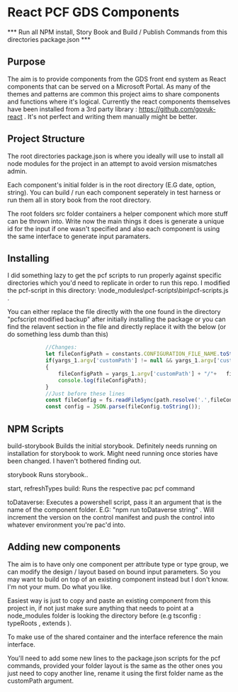 # React PCF GDS Components 
*** Run all NPM install, Story Book and Build / Publish Commands from this directories package.json ***

## Purpose
The aim is to provide components from the GDS front end system as React components that can be served on a Microsoft Portal. As many of the themes and patterns are common this project aims to share components and functions where it's logical. Currently the react components themselves have been installed from a 3rd party library : https://github.com/govuk-react . It's not perfect and writing them manually might be better.

## Project Structure
The root directories package.json is where you ideally will use to install all node modules for the project in an attempt to avoid version mismatches admin. 

Each component's initial folder is in the root directory (E.G date, option, string). You can build / run each component seperately in test harness or run them all in story book from the root directory. 

The root folders src folder containers a helper component which more stuff can be thrown into. Write now the main things it does is generate a unique id for the input if one wasn't specified and also each component is using the same interface to generate input paramaters. 
 
## Installing
I did something lazy to get the pcf scripts to run properly against specific directories which you'd need to replicate in order to run this repo. I modified the pcf-script in this directory: \node_modules\pcf-scripts\bin\pcf-scripts.js .

You can either replace the file directly with the one found in the directory "pcfscript modified backup" after initially installing the package or you can find the relavent section in the file and directly replace it with the below (or do something less dumb than this)

```Javascript
            //Changes: 
		    let fileConfigPath = constants.CONFIGURATION_FILE_NAME.toString();
			if(yargs_1.argv['customPath'] != null && yargs_1.argv['customPath'] != undefined && yargs_1.argv['customPath'].length > 0)
			{
				fileConfigPath = yargs_1.argv['customPath'] + "/"+   fileConfigPath
				console.log(fileConfigPath);
			}
            //Just before these lines
            const fileConfig = fs.readFileSync(path.resolve('.',fileConfigPath ));
            const config = JSON.parse(fileConfig.toString());
```


## NPM Scripts
build-storybook
Builds the initial storybook. Definitely needs running on installation for storybook to work. Might need running once stories have been changed. I haven't bothered finding out. 

storybook
Runs storybook..

start<FolderName>, refreshTypes<FolderName> build<FolderName>:
Runs the respective pac pcf command

toDataverse:
Executes a powershell script, pass it an argument that is the name of the component folder.     E.G: "npm run toDataverse string" .  Will increment the version on the control manifest and push the control into whatever environment you're pac'd into. 

## Adding new components
The aim is to have only one component per attribute type or type group, we can modify the design / layout based on bound input parameters. So you may want to build on top of an existing component instead but I don't know. I'm not your mum. Do what you like.

Easiest way is just to copy and paste an existing component from this project in, if not just make sure anything that needs to point at a node_modules folder is looking the directory before (e.g tsconfig : typeRoots , extends ).

To make use of the shared container and the interface reference the main interface. 

You'll need to add some new lines to the package.json scripts for the pcf commands, provided your folder layout is the same as the other ones you just need to copy another line, rename it using the first folder name as the customPath argument. 


